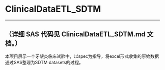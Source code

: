 # ClinicalDataETL_SDTM  
---------------------------------------------------------------------------------------------
（详细 SAS 代码见 ClinicalDataETL_SDTM.md 文档。）  
----------------------------------------------------------------------------------------------  

本项目展示一个牙龈炎临床试验中，以spec为指导，将excel形式收集的原始数据通过SAS整理为SDTM datasets的过程。  
  
